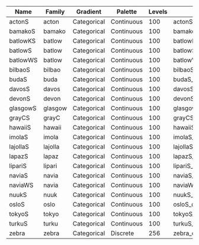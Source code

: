 
|Name        |Family      |Gradient            |Palette       |Levels |Colorbar                 |
|------------|------------|--------------------|--------------|-------|-------------------------|
|actonS      |acton       |Categorical         |Continuous    | 100   |actonS_colorbar.ppm      |
|bamakoS     |bamako      |Categorical         |Continuous    | 100   |bamakoS_colorbar.ppm     |
|batlowKS    |batlow      |Categorical         |Continuous    | 100   |batlowKS_colorbar.ppm    |
|batlowS     |batlow      |Categorical         |Continuous    | 100   |batlowS_colorbar.ppm     |
|batlowWS    |batlow      |Categorical         |Continuous    | 100   |batlowWS_colorbar.ppm    |
|bilbaoS     |bilbao      |Categorical         |Continuous    | 100   |bilbaoS_colorbar.ppm     |
|budaS       |buda        |Categorical         |Continuous    | 100   |budaS_colorbar.ppm       |
|davosS      |davos       |Categorical         |Continuous    | 100   |davosS_colorbar.ppm      |
|devonS      |devon       |Categorical         |Continuous    | 100   |devonS_colorbar.ppm      |
|glasgowS    |glasgow     |Categorical         |Continuous    | 100   |glasgowS_colorbar.ppm    |
|grayCS      |grayC       |Categorical         |Continuous    | 100   |grayCS_colorbar.ppm      |
|hawaiiS     |hawaii      |Categorical         |Continuous    | 100   |hawaiiS_colorbar.ppm     |
|imolaS      |imola       |Categorical         |Continuous    | 100   |imolaS_colorbar.ppm      |
|lajollaS    |lajolla     |Categorical         |Continuous    | 100   |lajollaS_colorbar.ppm    |
|lapazS      |lapaz       |Categorical         |Continuous    | 100   |lapazS_colorbar.ppm      |
|lipariS     |lipari      |Categorical         |Continuous    | 100   |lipariS_colorbar.ppm     |
|naviaS      |navia       |Categorical         |Continuous    | 100   |naviaS_colorbar.ppm      |
|naviaWS     |navia       |Categorical         |Continuous    | 100   |naviaWS_colorbar.ppm     |
|nuukS       |nuuk        |Categorical         |Continuous    | 100   |nuukS_colorbar.ppm       |
|osloS       |oslo        |Categorical         |Continuous    | 100   |osloS_colorbar.ppm       |
|tokyoS      |tokyo       |Categorical         |Continuous    | 100   |tokyoS_colorbar.ppm      |
|turkuS      |turku       |Categorical         |Continuous    | 100   |turkuS_colorbar.ppm      |
|zebra       |zebra       |Categorical         |Discrete      | 256   |zebra_colorbar.ppm       |


